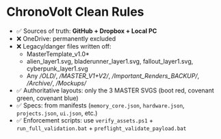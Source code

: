 # ChronoVolt Clean Rules

- ✅ Sources of truth: **GitHub + Dropbox + Local PC**
- ❌ OneDrive: permanently excluded
- ❌ Legacy/danger files written off:
  - MasterTemplate_v1.0*
  - alien_layer1.svg, bladerunner_layer1.svg, fallout_layer1.svg, cyberpunk_layer1.svg
  - Any */OLD/*, */MASTER_V1+V2/*, */Important_Renders_BACKUP/*, */Archive/*, */Mockups/*
- ✅ Authoritative layouts: only the 3 MASTER SVGS (boot red, covenant green, covenant blue)
- ✅ Specs: from manifests (`memory_core.json`, `hardware.json`, `projects.json`, `ui.json`, etc.)
- ✅ Enforcement scripts: use `verify_assets.ps1` + `run_full_validation.bat` + `preflight_validate_payload.bat`

